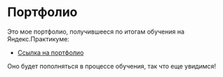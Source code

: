 # Портфолио

Это мое портфолио, получившееся по итогам обучения на Яндекс.Практикуме:
* [Ссылка на портфолио](https://artemyizmaylov.github.io/first-project/)

Оно будет пополняться в процессе обучения, так что еще увидимся!